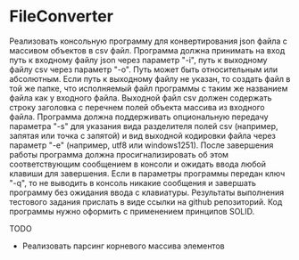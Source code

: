 # FileConverter

Реализовать консольную программу для конвертирования json файла с массивом объектов в csv файл.
Программа должна принимать на вход путь к входному файлу json через параметр "-i", путь к выходному файлу csv через параметр "-o".
Путь может быть относительным или абсолютным. Если путь к выходному файлу не указан, то создать файл в той же папке, что исполняемый файл программы с таким же названием файла как у входного файла.
Выходной файл csv должен содержать строку заголовка с перечнем полей объекта массива из входного файла.
Программа должна поддерживать опциональную передачу параметра "-s" для указания вида разделителя полей csv (например, запятая или точка с запятой) и вид выходной кодировки файла через параметр "-e" (например, utf8 или windows1251).
После завершения работы программа должна просигнализировать об этом соответствующим сообщением в консоли и ожидать ввода любой клавиши для завершения.
Если в параметры программы передан ключ "-q", то не выводить в консоль никакие сообщения и завершать программу без ожидания ввода с клавиатуры.
Результаты выполнения тестового задания прислать в виде ссылки на github репозиторий.
Код программы нужно оформить с применением принципов SOLID.

TODO
- Реализовать парсинг корневого массива элементов
